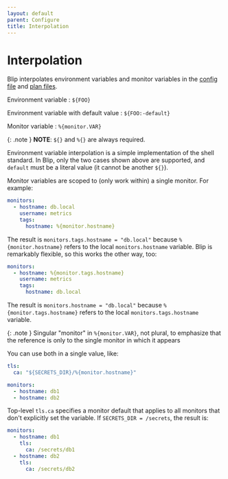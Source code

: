 ```yaml
---
layout: default
parent: Configure
title: Interpolation
---
```


# Interpolation

Blip interpolates environment variables and monitor variables in the [config file](config-file) and [plan files](../plans/file).

Environment variable
: `${FOO}`

Environment variable with default value
: `${FOO:-default}`

Monitor variable
: `%{monitor.VAR}`

{: .note }
**NOTE**: `${}` and `%{}` are always required.

Environment variable interpolation is a simple implementation of the shell standard.
In Blip, only the two cases shown above are supported, and `default` must be a literal value (it cannot be another `${}`).

Monitor variables are scoped to (only work within) a single monitor.
For example:

```yaml
monitors:
  - hostname: db.local
    username: metrics
    tags:
      hostname: %{monitor.hostname}
```

The result is `monitors.tags.hostname = "db.local"` because `%{monitor.hostname}` refers to the local `monitors.hostname` variable.
Blip is remarkably flexible, so this works the other way, too:

```yaml
monitors:
  - hostname: %{monitor.tags.hostname}
    username: metrics
    tags:
      hostname: db.local
```

The result is `monitors.hostname = "db.local"` because `%{monitor.tags.hostname}` refers to the local `monitors.tags.hostname` variable.

{: .note }
Singular "monitor" in `%{monitor.VAR}`, not plural, to emphasize that the reference is only to the single monitor in which it appears

You can use both in a single value, like:

```yaml
tls:
  ca: "${SECRETS_DIR}/%{monitor.hostname}"

monitors:
  - hostname: db1
  - hostname: db2
```

Top-level `tls.ca` specifies a monitor default that applies to all monitors that don't explicitly set the variable.
If `SECRETS_DIR = /secrets`, the result is:

```yaml
monitors:
  - hostname: db1
    tls:
      ca: /secrets/db1
  - hostname: db2
    tls:
      ca: /secrets/db2
```
